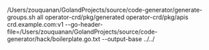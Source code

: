 /Users/zouquanan/GolandProjects/source/code-generator/generate-groups.sh all operator-crd/pkg/generated operator-crd/pkg/apis crd.example.com:v1  --go-header-file=/Users/zouquanan/GolandProjects/source/code-generator/hack/boilerplate.go.txt
--output-base ../../
